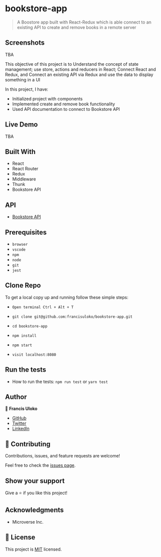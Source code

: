 # bookstore-app

> A Boostore app built with React-Redux which is able connect to an existing API to create and remove books in a remote server

## Screenshots
TBA

This objective of this project is to Understand the concept of state management; use store, actions and reducers in React; Connect React and Redux, and Connect an existing API via Redux and use the data to display something in a UI

In this project, I have:

 - Initialized project with components
 - Implemented create and remove book functionality
 - Used API documentation to connect to Bookstore API

## Live Demo

TBA

## Built With

- React
- React Router
- Redux
- Middleware
- Thunk
- Bookstore API

## API 
- [Bookstore API](https://www.notion.so/Bookstore-API-51ea269061f849118c65c0a53e88a739)

## Prerequisites

- `browser`
- `vscode`
- `npm`
- `node`
- `git`
- `jest`

## Clone Repo

To get a local copy up and running follow these simple steps:

   - `Open terminal Ctrl + Alt + T`

   - `git clone git@github.com:francisuloko/bookstore-app.git`

   - `cd bookstore-app`

   - `npm install`

   - `npm start`

   - `visit localhost:8080`

## Run the tests

- How to run the tests: `npm run test` or `yarn test`
   

## Author

👤 **Francis Uloko**

- [GitHub](https://github.com/francisuloko)
- [Twitter](https://twitter.com/francisuloko)
- [LinkedIn](https://linkedin.com/in/francisuloko)


## 🤝 Contributing

Contributions, issues, and feature requests are welcome!

Feel free to check the [issues page](https://github.com/francisuloko/bookstore-app/issues).


## Show your support

Give a ⭐️ if you like this project!


## Acknowledgments

- Microverse Inc.

## 📝 License

This project is [MIT](https://mit-license.org/) licensed.
